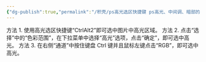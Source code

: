 ```yaml
---
{"dg-publish":true,"permalink":"/积壳/ps高光选区快捷键 ps高光、中间调、暗部的选择方法/"}
---
```


方法 1. 使用高光选区快捷键“CtrlAlt2”即可选中图片中高光区域。
方法 2. 点击“选择”中的“色彩范围”，在下拉菜单中选择“高光”选项，点击“确定”，即可选中高光。
方法 3. 在右侧“通道”中按住键盘 Ctrl 键并且鼠标左键点击“RGB”，即可选中高光。